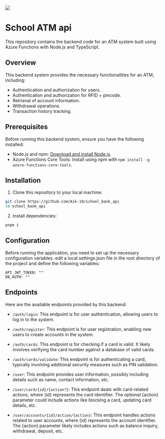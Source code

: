 <img src="https://www.oamk.fi/images/Logot/Suomi-www-sahkoinen-png-rgb/www_sivut_ja_sahkoiset_esitykset_suomeksi_varillinen-02.png" align="center" />

# School ATM api

This repository contains the backend code for an ATM system built using Azure Functions with Node.js and TypeScript.

## Overview

This backend system provides the necessary functionalities for an ATM, including:

- Authentication and authorization for users.
- Authentication and authorization for RFID + pincode.
- Retrieval of account information.
- Withdrawal operations.
- Transaction history tracking.

## Prerequisites

Before running this backend system, ensure you have the following installed:

- Node.js and npm: [Download and install Node.js](https://nodejs.org/).
- Azure Functions Core Tools: Install using npm with `npm install -g azure-functions-core-tools`.

## Installation

1. Clone this repository to your local machine:
```bash
git clone https://github.com/Aik-10/school_bank_api
cd school_bank_api
```
2. Install dependencies:
```bash
pnpm i
```

## Configuration

Before running the application, you need to set up the necessary configuration variables. edit a local.settings.json file in the root directory of the project and define the following variables:
```
API_JWT_TOKEN: ""
DB_AUTH: ""
```

## Endpoints
Here are the available endpoints provided by this backend:

- `/auth/login`: This endpoint is for user authentication, allowing users to log in to the system.

- `/auth/register`: This endpoint is for user registration, enabling new users to create accounts in the system.

- `/auth/cards`: This endpoint is for checking if a card is valid. It likely involves verifying the card number against a database of valid cards.

- `/auth/cards/validate`: This endpoint is for authenticating a card, typically involving additional security measures such as PIN validation.

- `/user`: This endpoint provides user information, possibly including details such as name, contact information, etc.

- `/user/card/{id}/{action?}`: This endpoint deals with card-related actions, where {id} represents the card identifier. The optional {action} parameter could include actions like blocking a card, updating card details, etc.

- `/user/accounts/{id}/action/{action}`: This endpoint handles actions related to user accounts, where {id} represents the account identifier. The {action} parameter likely includes actions such as balance inquiry, withdrawal, deposit, etc.